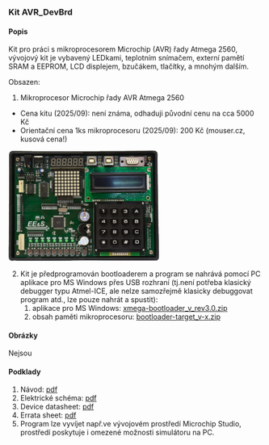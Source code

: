 ### Kit AVR_DevBrd

#### Popis

Kit pro práci s mikroprocesorem Microchip (AVR) řady Atmega 2560, vývojový kit je vybavený LEDkami, teplotním snímačem, externí pamětí SRAM a EEPROM, LCD displejem, bzučákem, tlačítky, a mnohým dalším.

Obsazen:

1. Mikroprocesor Microchip řady AVR Atmega 2560

- Cena kitu (2025/09): není známa, odhaduji původní cenu na cca 5000 Kč
- Orientační cena 1ks mikroprocesoru (2025/09): 200 Kč (mouser.cz, kusová cena!)

<img src="avr-devbrd-pic-1_v1.1.png" width="300"/>

2. Kit je předprogramován bootloaderem a program se nahrává pomocí PC aplikace pro MS Windows přes USB rozhraní (tj.není potřeba klasický debugger typu Atmel-ICE, ale nelze samozřejmě klasicky debuggovat program atd., lze pouze nahrát a spustit):
   1. aplikace pro MS Windows: [xmega-bootloader_v_rev3.0.zip](xmega-bootloader_v_rev3.0.zip)
   2. obsah paměti mikroprocesoru: [bootloader-target_v-x.zip](bootloader-target_v-x.zip) 


#### Obrázky

Nejsou

#### Podklady

1. Návod: [pdf](avr-devbrd-man_v1.1.pdf)
2. Elektrické schéma: [pdf](avr-devbrd-sch_rev1.pdf)
3. Device datasheet: [pdf](atmega640-1280-1281-2560-2561-ds_v-2020-05.pdf)
4. Errata sheet: [pdf](atmega640-1280-1281-2560-2561-er_v-2023-02.pdf)
5. Program lze vyvíjet např.ve vývojovém prostředí Microchip Studio, prostředí poskytuje i omezené možnosti simulátoru na PC.
